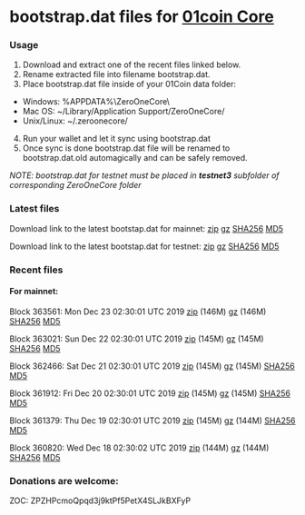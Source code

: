 # bootstrap.dat files for [01coin Core](https://01coin.io)

### Usage

1. Download and extract one of the recent files linked below.
2. Rename extracted file into filename bootstrap.dat.
3. Place bootstrap.dat file inside of your 01Coin data folder:
 - Windows: %APPDATA%\ZeroOneCore\
 - Mac OS: ~/Library/Application Support/ZeroOneCore/
 - Unix/Linux: ~/.zeroonecore/
4. Run your wallet and let it sync using bootstrap.dat
5. Once sync is done bootstrap.dat file will be renamed to bootstrap.dat.old automagically and can be safely removed.

_NOTE: bootstrap.dat for testnet must be placed in **testnet3** subfolder of corresponding ZeroOneCore folder_

### Latest files
Download link to the latest bootstap.dat for mainnet: [zip](https://files.01coin.io/mainnet/bootstrap.dat.zip) [gz](https://files.01coin.io/mainnet/bootstrap.dat.tar.gz) [SHA256](https://files.01coin.io/mainnet/sha256.txt) [MD5](https://files.01coin.io/mainnet/md5.txt)

Download link to the latest bootstap.dat for testnet: [zip](https://files.01coin.io/testnet/bootstrap.dat.zip) [gz](https://files.01coin.io/testnet/bootstrap.dat.tar.gz) [SHA256](https://files.01coin.io/testnet/sha256.txt) [MD5](https://files.01coin.io/testnet/md5.txt)

### Recent files

#### For mainnet:

Block 363561: Mon Dec 23 02:30:01 UTC 2019 [zip](https://files.01coin.io/mainnet/2019-12-23/bootstrap.dat.zip) (146M) [gz](https://files.01coin.io/mainnet/2019-12-23/bootstrap.dat.tar.gz) (146M) [SHA256](https://files.01coin.io/mainnet/2019-12-23/sha256.txt) [MD5](https://files.01coin.io/mainnet/2019-12-23/md5.txt)

Block 363021: Sun Dec 22 02:30:01 UTC 2019 [zip](https://files.01coin.io/mainnet/2019-12-22/bootstrap.dat.zip) (145M) [gz](https://files.01coin.io/mainnet/2019-12-22/bootstrap.dat.tar.gz) (145M) [SHA256](https://files.01coin.io/mainnet/2019-12-22/sha256.txt) [MD5](https://files.01coin.io/mainnet/2019-12-22/md5.txt)

Block 362466: Sat Dec 21 02:30:01 UTC 2019 [zip](https://files.01coin.io/mainnet/2019-12-21/bootstrap.dat.zip) (145M) [gz](https://files.01coin.io/mainnet/2019-12-21/bootstrap.dat.tar.gz) (145M) [SHA256](https://files.01coin.io/mainnet/2019-12-21/sha256.txt) [MD5](https://files.01coin.io/mainnet/2019-12-21/md5.txt)

Block 361912: Fri Dec 20 02:30:01 UTC 2019 [zip](https://files.01coin.io/mainnet/2019-12-20/bootstrap.dat.zip) (145M) [gz](https://files.01coin.io/mainnet/2019-12-20/bootstrap.dat.tar.gz) (145M) [SHA256](https://files.01coin.io/mainnet/2019-12-20/sha256.txt) [MD5](https://files.01coin.io/mainnet/2019-12-20/md5.txt)

Block 361379: Thu Dec 19 02:30:01 UTC 2019 [zip](https://files.01coin.io/mainnet/2019-12-19/bootstrap.dat.zip) (145M) [gz](https://files.01coin.io/mainnet/2019-12-19/bootstrap.dat.tar.gz) (144M) [SHA256](https://files.01coin.io/mainnet/2019-12-19/sha256.txt) [MD5](https://files.01coin.io/mainnet/2019-12-19/md5.txt)

Block 360820: Wed Dec 18 02:30:02 UTC 2019 [zip](https://files.01coin.io/mainnet/2019-12-18/bootstrap.dat.zip) (144M) [gz](https://files.01coin.io/mainnet/2019-12-18/bootstrap.dat.tar.gz) (144M) [SHA256](https://files.01coin.io/mainnet/2019-12-18/sha256.txt) [MD5](https://files.01coin.io/mainnet/2019-12-18/md5.txt)


### Donations are welcome:

ZOC: ZPZHPcmoQpqd3j9ktPf5PetX4SLJkBXFyP

